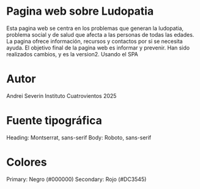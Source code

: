 # Pagina web sobre Ludopatia

Esta pagina web se centra en los problemas que generan la ludopatia, problema social y de salud que afecta a las personas de todas las edades. La pagina ofrece información, recursos y contactos por si se necesita ayuda. El objetivo final de la pagina web es informar y prevenir.
Han sido realizados cambios, y es la version2. Usando el SPA
# Autor
Andrei Severin
Instituto Cuatrovientos
2025
# Fuente tipográfica
Heading: Montserrat, sans-serif
Body: Roboto, sans-serif
# Colores
Primary: Negro (#000000)
Secondary: Rojo (#DC3545)
